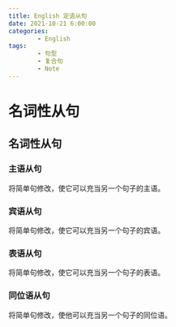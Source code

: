 ```yaml
---
title: English 定语从句
date: 2021-10-21 6:00:00
categories:
        - English
tags:
        - 句型
        - 复合句
        - Note
---
```


# 名词性从句

## 名词性从句

### 主语从句

将简单句修改，使它可以充当另一个句子的主语。

### 宾语从句

将简单句修改，使它可以充当另一个句子的宾语。

### 表语从句

将简单句修改，使它可以充当另一个句子的表语。

### 同位语从句

将简单句修改，使他可以充当另一个句子的同位语。

